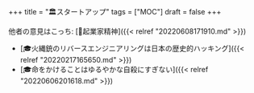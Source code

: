 +++
title = "🏛スタートアップ"
tags = ["MOC"]
draft = false
+++

他者の意見はこっち: [🔖起業家精神]({{< relref "20220608171910.md" >}})

-   [🎓火縄銃のリバースエンジニアリングは日本の歴史的ハッキング]({{< relref "20220217165650.md" >}})
-   [🎓命をかけることはゆるやかな自殺にすぎない]({{< relref "20220606201618.md" >}})
